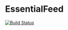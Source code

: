 # EssentialFeed

[![Build Status](https://app.travis-ci.com/pushkardeshmukh1992/EssentialFeed.svg?token=DV9vBiX3pFxbuPA2S45x&branch=main)](https://app.travis-ci.com/pushkardeshmukh1992/EssentialFeed)
